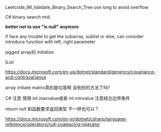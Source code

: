 ﻿Leetcode_98_Validate_Binary_Search_Tree 
use long to avoid overflow

C# binary search mid. 

**better not to use "is null" anymore**

if face any trouble to get the subarray, sublist or else, can consider introduce function with left, right parameter


jagged array的 initialize

IList

https://docs.microsoft.com/en-us/dotnet/standard/generics/covariance-and-contravariance

array initiate matrix真的是垃圾啊 没有别的方法了吗?

C# 注意 慎用 int.maxvalue或者 int.minvalue 注意结合边界条件

return null 和函数要求返回类型 不一样也可以？

https://docs.microsoft.com/en-in/dotnet/csharp/language-reference/operators/null-coalescing-operator